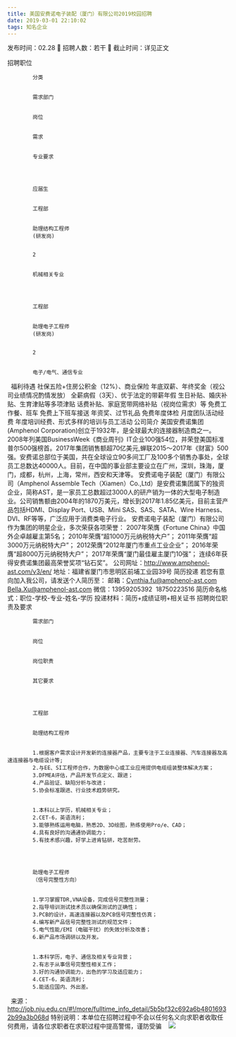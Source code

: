 ```yaml
---
title: 美国安费诺电子装配（厦门）有限公司2019校园招聘
date: 2019-03-01 22:10:02
tags: 知名企业
---
```

发布时间：02.28   🌟   招聘人数：若干   🌈   截止时间：详见正文
<!-- more -->
招聘职位
 

    
        
            
            分类
            
            
            需求部门
            
            
            岗位
            
            
            需求
            
            
            专业要求
            
        
        
            
            应届生
            
            
            工程部
            
            
            助理结构工程师
            (研发岗)
            
            
            2
            
            
            机械相关专业
            
        
        
            
            工程部
            
            
            助理电子工程师
            (研发岗)
            
            
            2
            
            
            电子/电气、通信专业
            
        
    

 
福利待遇
社保五险+住房公积金（12%）、商业保险
年底双薪、年终奖金（视公司业绩情况酌情发放）
全薪病假（3天）、优于法定的带薪年假
生日补贴、婚庆补贴、生育津贴等多项津贴
话费补贴、家庭宽带网络补贴（视岗位需求）等
免费工作餐、班车
免费上下班车接送
年资奖、过节礼品
免费年度体检
月度团队活动经费
年度培训经费、形式多样的培训与员工活动
公司简介
美国安费诺集团(Amphenol Corporation)创立于1932年，是全球最大的连接器制造商之一。2008年列美国BusinessWeek《商业周刊》IT企业100强54位，并荣登美国标准普尔500强榜首。2017年集团销售额超70亿美元,蝉联2015～2017年《财富》500强。安费诺总部位于美国，共在全球设立90多间工厂及100多个销售办事处，全球员工总数达40000人。目前，在中国的事业部主要设立在广州，深圳，珠海，厦门，成都，杭州，上海，常州，西安和天津等。
安费诺电子装配（厦门）有限公司（Amphenol Assemble Tech（Xiamen）Co.,Ltd）是安费诺集团属下的独资企业，简称AST，是一家员工总数超过3000人的研产销为一体的大型电子制造业。公司销售额由2004年的1870万美元，增长到2017年1.85亿美元，目前主营产品包括HDMI、Display Port、USB、Mini SAS、SAS、SATA、Wire Harness、DVI、RF等等，广泛应用于消费类电子行业。
安费诺电子装配（厦门）有限公司作为集团的明星企业，多次荣获各项荣誉：
2007年荣膺《Fortune China》中国外企卓越雇主第5名；
2010年荣膺“超1000万元纳税特大户”；
2011年荣膺“超3000万元纳税特大户”；
2012荣膺“2012年厦门市重点工业企业”；
2016年荣膺“超8000万元纳税特大户”；
2017年荣膺“厦门最佳雇主厦门10强”；
连续6年获得安费诺集团最高荣誉奖项“钻石奖”。
公司网址：http://www.amphenol-ast.com/v3/en/
地址：福建省厦门市思明区前埔工业园39号
简历投递
若您有意向加入我公司，请发送个人简历至：
邮箱：Cynthia.fu@amphenol-ast.com
Bella.Xu@amphenol-ast.com
微信：13959205392  18750223516
简历命名格式：职位-学校-专业-姓名-学历
投递材料：简历+成绩证明+相关证书
招聘岗位职责及要求
 

    
        
            
            需求部门
            
            
            岗位
            
            
            岗位职责
            
            
            其它要求
            
        
        
            
            工程部
            
            
            助理结构工程师
            
            
            1.根据客户需求设计开发新的连接器产品，主要专注于工业连接器、汽车连接器及高速连接器与电缆设计等;
            2.与EE、SI工程师合作，为数据中心或工业应用提供电缆组装整体解决方案；
            3.DFMEA评估，产品开发节点定义、跟进；
            4.产品验证、缺陷分析与改进；
            5.协会标准跟进、行业技术趋势研究。
            
            
            1.本科以上学历，机械相关专业；
            2.CET-6，英语流利；
            3.能够熟练运用电脑，熟悉2D、3D绘图，熟练使用Pro/e、CAD；
            4.具有良好的沟通通协调能力；
            5.有技术感兴趣，好学上进肯钻研，吃苦耐劳。
            
        
        
            
            助理电子工程师
            （信号完整性方向）
            
            
            1.学习掌握TDR,VNA设备，完成信号完整性测量；
            2.指导培训测试技术员以确保测试的正确性；
            3.PCB的设计，高速连接器以及PCB信号完整性仿真；
            4.编写新产品信号完整性测试的规范文件；
            5.电气性能/EMI（电磁干扰）的失效分析及改善；
            6.新产品市场调研以及开发。
            
            
            1.本科学历，电子、通信及相关专业背景；
            2.有志于从事信号完整性相关工作；
            3.好的沟通协调能力，出色的学习及适应能力；
            4.CET-6，英语流利；
            5.能适应国内、外出差。
            
        
    

 
来源：
http://job.nju.edu.cn/#!/more/fulltime_info_detail/5b5bf32c692a6b48016932b99a3b068d
特别说明：本单位在招聘过程中不会以任何名义向求职者收取任何费用，请各位求职者在求职过程中提高警惕，谨防受骗
 
 ![](https://cdn.weiweiblog.cn/20181015134814.png)
